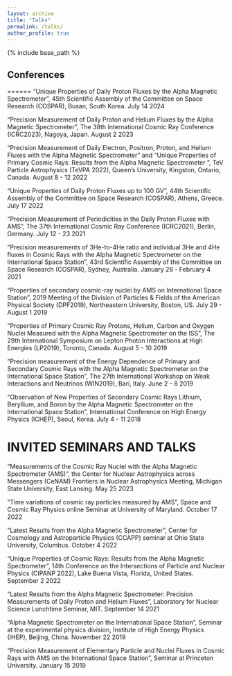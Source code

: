 ```yaml
---
layout: archive
title: "Talks"
permalink: /talks/
author_profile: true
---
```


{% include base_path %}

## Conferences
======
“Unique Properties of Daily Proton Fluxes by the Alpha Magnetic Spectrometer”, 45th Scientific Assembly of the Committee on Space Research (COSPAR), Busan, South Korea. July 14 2024

“Precision Measurement of Daily Proton and Helium Fluxes by the Alpha Magnetic Spectrometer”, The 38th International Cosmic Ray Conference (ICRC2023), Nagoya, Japan. August 2 2023

“Precision Measurement of Daily Electron, Positron, Proton, and Helium Fluxes with the Alpha Magnetic Spectrometer” and “Unique Properties of Primary Cosmic Rays: Results from the Alpha Magnetic Spectrometer ”, TeV Particle Astrophysics (TeVPA 2022), Queen’s University, Kingston, Ontario, Canada. August 8 - 12 2022

“Unique Properties of Daily Proton Fluxes up to 100 GV”, 44th Scientific Assembly of the Committee on Space Research (COSPAR), Athens, Greece. July 17 2022

“Precision Measurement of Periodicities in the Daily Proton Fluxes with AMS”, The 37th International Cosmic Ray Conference (ICRC2021), Berlin, Germany. July 12 - 23 2021

“Precision measurements of 3He-to-4He ratio and individual 3He and 4He fluxes in Cosmic Rays with the Alpha Magnetic Spectrometer on the International Space Station”, 43rd Scientific Assembly of the Committee on Space Research (COSPAR), Sydney, Australia. January 28 - February 4 2021

“Properties of secondary cosmic-ray nuclei by AMS on International Space Station”, 2019 Meeting of the Division of Particles & Fields of the American Physical Society (DPF2019), Northeastern University, Boston, US. July 29 - August 1 2019

“Properties of Primary Cosmic Ray Protons, Helium, Carbon and Oxygen Nuclei Measured with the Alpha Magnetic Spectrometer on the ISS”, The 29th International Symposium on Lepton Photon Interactions at High Energies (LP2019), Toronto, Canada. August 5 - 10 2019

“Precision measurement of the Energy Dependence of Primary and Secondary Cosmic Rays with the Alpha Magnetic Spectrometer on the International Space Station”, The 27th International Workshop on Weak Interactions and Neutrinos (WIN2019), Bari, Italy. June 2 - 8 2019

“Observation of New Properties of Secondary Cosmic Rays Lithium, Beryllium, and Boron by the Alpha Magnetic Spectrometer on the International Space Station”, International Conference on High Energy Physics (ICHEP), Seoul, Korea. July 4 - 11 2018


INVITED SEMINARS AND TALKS
======
“Measurements of the Cosmic Ray Nuclei with the Alpha Magnetic Spectrometer (AMS)”, the Center for Nuclear Astrophysics across Messengers (CeNAM) Frontiers in Nuclear Astrophysics Meeting, Michigan State University, East Lansing. May 25 2023

“Time variations of cosmic ray particles measured by AMS”, Space and Cosmic Ray Physics online Seminar at University of Maryland. October 17 2022

“Latest Results from the Alpha Magnetic Spectrometer”, Center for Cosmology and Astroparticle Physics (CCAPP) seminar at Ohio State University, Columbus. October 4 2022

“Unique Properties of Cosmic Rays: Results from the Alpha Magnetic Spectrometer”, 14th Conference on the Intersections of Particle and Nuclear Physics (CIPANP 2022), Lake Buena Vista, Florida, United States. September 2 2022

“Latest Results from the Alpha Magnetic Spectrometer: Precision Measurements of Daily Proton and Helium Fluxes”, Laboratory for Nuclear Science Lunchtime Seminar, MIT. September 14 2021

“Alpha Magnetic Spectrometer on the International Space Station”, Seminar at the experimental physics division, Institute of High Energy Physics (IHEP), Beijing, China. November 22 2019

“Precision Measurement of Elementary Particle and Nuclei Fluxes in Cosmic Rays with AMS on the International Space Station”, Seminar at Princeton University. January 15 2019
  
